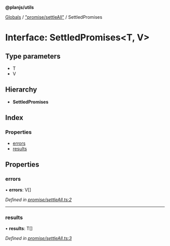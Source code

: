 **@planjs/utils**

[Globals](../README.md) / ["promise/settleAll"](../modules/_promise_settleall_.md) / SettledPromises

# Interface: SettledPromises\<**T, V**>

## Type parameters

* T
* V

## Hierarchy

* **SettledPromises**

## Index

### Properties

* [errors](_promise_settleall_.settledpromises.md#errors)
* [results](_promise_settleall_.settledpromises.md#results)

## Properties

### errors

•  **errors**: V[]

*Defined in [promise/settleAll.ts:2](https://github.com/planjs/utils/blob/73a4845/src/promise/settleAll.ts#L2)*

___

### results

•  **results**: T[]

*Defined in [promise/settleAll.ts:3](https://github.com/planjs/utils/blob/73a4845/src/promise/settleAll.ts#L3)*

